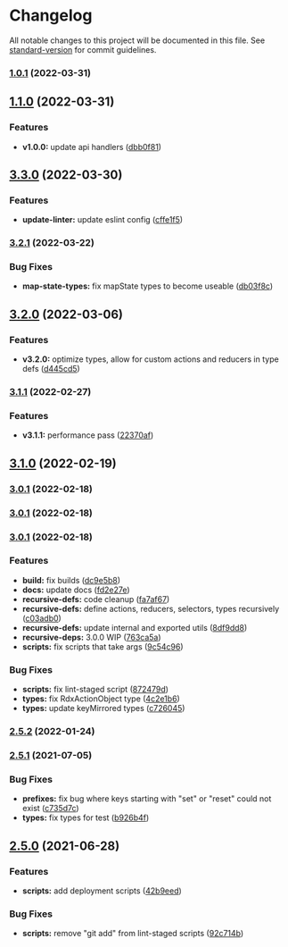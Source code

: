 # Changelog

All notable changes to this project will be documented in this file. See [standard-version](https://github.com/conventional-changelog/standard-version) for commit guidelines.

### [1.0.1](https://github.com/eank/rdx/compare/v1.1.0...v1.0.1) (2022-03-31)

## [1.1.0](https://github.com/eank/rdx/compare/v3.3.0...v1.1.0) (2022-03-31)


### Features

* **v1.0.0:** update api handlers ([dbb0f81](https://github.com/eank/rdx/commit/dbb0f8109cc8d99d18dc2e773e730f3803c92e19))

## [3.3.0](https://github.com/codeparticle/rdx/compare/v3.2.1...v3.3.0) (2022-03-30)


### Features

* **update-linter:** update eslint config ([cffe1f5](https://github.com/codeparticle/rdx/commit/cffe1f5f952fdc21a563be6f8d991cc4aa9d01a4))

### [3.2.1](https://github.com/codeparticle/rdx/compare/v3.2.0...v3.2.1) (2022-03-22)

### Bug Fixes

- **map-state-types:** fix mapState types to become useable ([db03f8c](https://github.com/codeparticle/rdx/commit/db03f8c442bce319cc0068e2565851272dfeac3f))

## [3.2.0](https://github.com/codeparticle/rdx/compare/v3.1.1...v3.2.0) (2022-03-06)

### Features

- **v3.2.0:** optimize types, allow for custom actions and reducers in type defs ([d445cd5](https://github.com/codeparticle/rdx/commit/d445cd560dd89d51abbd8735fcfe3e7ed3711545))

### [3.1.1](https://github.com/codeparticle/rdx/compare/v3.1.0...v3.1.1) (2022-02-27)

### Features

- **v3.1.1:** performance pass ([22370af](https://github.com/codeparticle/rdx/commit/22370afc349ee9144fec1a49c79e844b1b04929b))

## [3.1.0](https://github.com/codeparticle/rdx/compare/v3.0.2...v3.1.0) (2022-02-19)

### [3.0.1](https://github.com/codeparticle/rdx/compare/v3.0.0...v3.0.1) (2022-02-18)

### [3.0.1](https://github.com/codeparticle/rdx/compare/v3.0.0...v3.0.1) (2022-02-18)

### [3.0.1](https://github.com/codeparticle/rdx/compare/v2.5.2...v3.0.1) (2022-02-18)

### Features

- **build:** fix builds ([dc9e5b8](https://github.com/codeparticle/rdx/commit/dc9e5b8f8dda74109861dcd4bc9ab8b108443dbf))
- **docs:** update docs ([fd2e27e](https://github.com/codeparticle/rdx/commit/fd2e27e9fae1d29f8534d2a1821a38e07d3278c6))
- **recursive-defs:** code cleanup ([fa7af67](https://github.com/codeparticle/rdx/commit/fa7af672a89832484552bf355eba94498771db87))
- **recursive-defs:** define actions, reducers, selectors, types recursively ([c03adb0](https://github.com/codeparticle/rdx/commit/c03adb01cdd895ea9e5671aaa0931efed13aabf1))
- **recursive-defs:** update internal and exported utils ([8df9dd8](https://github.com/codeparticle/rdx/commit/8df9dd8d6a7bdc4d904e2f9172e82a9e0ee538c7))
- **recursive-deps:** 3.0.0 WIP ([763ca5a](https://github.com/codeparticle/rdx/commit/763ca5a6efbce050eb456848cf651a15e7d08505))
- **scripts:** fix scripts that take args ([9c54c96](https://github.com/codeparticle/rdx/commit/9c54c96e6fccf8d78c37cfaa727adff7f6ccd723))

### Bug Fixes

- **scripts:** fix lint-staged script ([872479d](https://github.com/codeparticle/rdx/commit/872479ddae57c149ca463e46aa4367817e3ddd97))
- **types:** fix RdxActionObject type ([4c2e1b6](https://github.com/codeparticle/rdx/commit/4c2e1b6bec6b3edc790a11102ce8cf743dce6865))
- **types:** update keyMirrored types ([c726045](https://github.com/codeparticle/rdx/commit/c72604526db8a0fad27d09c6c0a1ff6023667906))

### [2.5.2](https://github.com/codeparticle/rdx/compare/v2.5.1...v2.5.2) (2022-01-24)

### [2.5.1](https://github.com/codeparticle/rdx/compare/v2.5.0...v2.5.1) (2021-07-05)

### Bug Fixes

- **prefixes:** fix bug where keys starting with "set" or "reset" could not exist ([c735d7c](https://github.com/codeparticle/rdx/commit/c735d7cc33ab7309de96663b4c02d944a58ec2d0))
- **types:** fix types for test ([b926b4f](https://github.com/codeparticle/rdx/commit/b926b4f4c3a52e9d7595c551484ba193ea553671))

## [2.5.0](https://github.com/codeparticle/rdx/compare/v2.4.7...v2.5.0) (2021-06-28)

### Features

- **scripts:** add deployment scripts ([42b9eed](https://github.com/codeparticle/rdx/commit/42b9eedbb5bcd736bb41b9f003ff40cc4190cbf5))

### Bug Fixes

- **scripts:** remove "git add" from lint-staged scripts ([92c714b](https://github.com/codeparticle/rdx/commit/92c714ba4fb0e4072374891bf938828df988769a))
